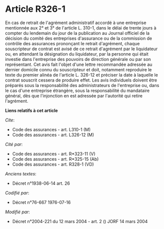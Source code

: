 # Article R326-1

En cas de retrait de l'agrément administratif accordé à une entreprise mentionnée aux 2° et 3° de l'article L. 310-1, dans le
délai de trente jours à compter du lendemain du jour de la publication au Journal officiel de la décision du comité des
entreprises d'assurance ou de la commission de contrôle des assurances prononçant le retrait d'agrément, chaque souscripteur
de contrat est avisé de ce retrait d'agrément par le liquidateur ou, en attendant la désignation du liquidateur, par la
personne qui était investie dans l'entreprise des pouvoirs de direction générale ou par son représentant. Cet avis fait
l'objet d'une lettre recommandée adressée au dernier domicile connu du souscripteur et doit, notamment reproduire le texte du
premier alinéa de l'article L. 326-12 et préciser la date à laquelle le contrat souscrit cessera de produire effet. Les avis
individuels doivent être préparés sous la responsabilité des administrateurs de l'entreprise ou, dans le cas d'une entreprise
étrangère, sous la responsabilité du mandataire général, dès que l'injonction en est adressée par l'autorité qui retire
l'agrément.

**Liens relatifs à cet article**

_Cite_:

  - Code des assurances - art. L310-1 (M)
  - Code des assurances - art. L326-12 (M)

_Cité par_:

  - Code des assurances - art. R*323-11 (V)
  - Code des assurances - art. R*325-15 (Ab)
  - Code des assurances - art. R328-1 (VD)

_Anciens textes_:

  - Décret n°1938-06-14 art. 26

_Codifié par_:

  - Décret n°76-667 1976-07-16

_Modifié par_:

  - Décret n°2004-221 du 12 mars 2004 - art. 2 () JORF 14 mars 2004
